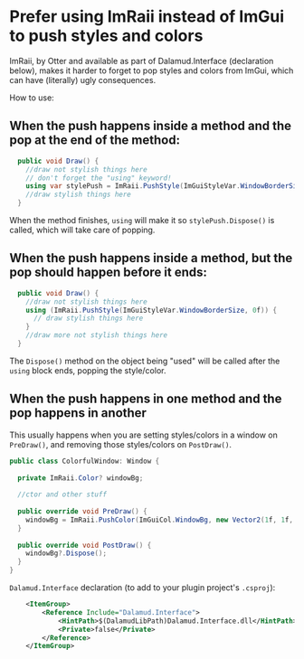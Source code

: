 # Prefer using ImRaii instead of ImGui to push styles and colors

ImRaii, by Otter and available as part of Dalamud.Interface (declaration below),
makes it harder to forget to pop styles and colors from ImGui, which can have (literally) ugly consequences.

How to use:

## When the push happens inside a method and the pop at the end of the method:

```csharp
  public void Draw() {
    //draw not stylish things here
    // don't forget the "using" keyword!
    using var stylePush = ImRaii.PushStyle(ImGuiStyleVar.WindowBorderSize, 0f);
    //draw stylish things here
  }
```

When the method finishes, `using` will make it so `stylePush.Dispose()` is called, which will take care of popping.

## When the push happens inside a method, but the pop should happen before it ends:

```csharp
  public void Draw() {
    //draw not stylish things here
    using (ImRaii.PushStyle(ImGuiStyleVar.WindowBorderSize, 0f)) {
      // draw stylish things here 
    }
    //draw more not stylish things here
  }
```

The `Dispose()` method on the object being "used" will be called after the `using` block ends, popping the style/color.

## When the push happens in one method and the pop happens in another
This usually happens when you are setting styles/colors in a window on `PreDraw()`, and removing those styles/colors on `PostDraw()`.

```csharp
public class ColorfulWindow: Window {
  
  private ImRaii.Color? windowBg;
  
  //ctor and other stuff
  
  public override void PreDraw() {
    windowBg = ImRaii.PushColor(ImGuiCol.WindowBg, new Vector2(1f, 1f, 1f, 1f));
  }
  
  public override void PostDraw() {
    windowBg?.Dispose();
  }
}
```

`Dalamud.Interface` declaration (to add to your plugin project's `.csproj`):

```xml
    <ItemGroup>
        <Reference Include="Dalamud.Interface">
            <HintPath>$(DalamudLibPath)Dalamud.Interface.dll</HintPath>
            <Private>false</Private>
        </Reference>
    </ItemGroup>
```

